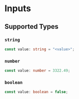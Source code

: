 # Inputs


## Supported Types

### `string`

```typescript
const value: string = "<value>";
```

### `number`

```typescript
const value: number = 3322.49;
```

### `boolean`

```typescript
const value: boolean = false;
```


